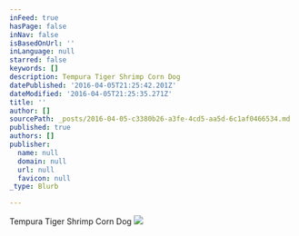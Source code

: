 ```yaml
---
inFeed: true
hasPage: false
inNav: false
isBasedOnUrl: ''
inLanguage: null
starred: false
keywords: []
description: Tempura Tiger Shrimp Corn Dog
datePublished: '2016-04-05T21:25:42.201Z'
dateModified: '2016-04-05T21:25:35.271Z'
title: ''
author: []
sourcePath: _posts/2016-04-05-c3380b26-a3fe-4cd5-aa5d-6c1af0466534.md
published: true
authors: []
publisher:
  name: null
  domain: null
  url: null
  favicon: null
_type: Blurb

---
```

Tempura Tiger Shrimp Corn Dog
![](https://the-grid-user-content.s3-us-west-2.amazonaws.com/e71bcf3c-301f-409f-9fd0-9d87f1ca360e.jpg)